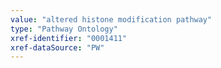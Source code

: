 ```yaml
---
value: "altered histone modification pathway"
type: "Pathway Ontology"
xref-identifier: "0001411"
xref-dataSource: "PW"
---
```

